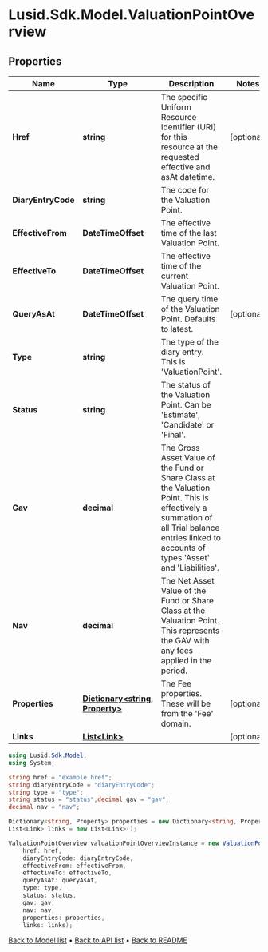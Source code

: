 # Lusid.Sdk.Model.ValuationPointOverview

## Properties

Name | Type | Description | Notes
------------ | ------------- | ------------- | -------------
**Href** | **string** | The specific Uniform Resource Identifier (URI) for this resource at the requested effective and asAt datetime. | [optional] 
**DiaryEntryCode** | **string** | The code for the Valuation Point. | 
**EffectiveFrom** | **DateTimeOffset** | The effective time of the last Valuation Point. | 
**EffectiveTo** | **DateTimeOffset** | The effective time of the current Valuation Point. | 
**QueryAsAt** | **DateTimeOffset** | The query time of the Valuation Point. Defaults to latest. | [optional] 
**Type** | **string** | The type of the diary entry. This is &#39;ValuationPoint&#39;. | 
**Status** | **string** | The status of the Valuation Point. Can be &#39;Estimate&#39;, &#39;Candidate&#39; or &#39;Final&#39;. | 
**Gav** | **decimal** | The Gross Asset Value of the Fund or Share Class at the Valuation Point. This is effectively a summation of all Trial balance entries linked to accounts of types &#39;Asset&#39; and &#39;Liabilities&#39;. | 
**Nav** | **decimal** | The Net Asset Value of the Fund or Share Class at the Valuation Point. This represents the GAV with any fees applied in the period. | 
**Properties** | [**Dictionary&lt;string, Property&gt;**](Property.md) | The Fee properties. These will be from the &#39;Fee&#39; domain. | [optional] 
**Links** | [**List&lt;Link&gt;**](Link.md) |  | [optional] 

```csharp
using Lusid.Sdk.Model;
using System;

string href = "example href";
string diaryEntryCode = "diaryEntryCode";
string type = "type";
string status = "status";decimal gav = "gav";
decimal nav = "nav";

Dictionary<string, Property> properties = new Dictionary<string, Property>();
List<Link> links = new List<Link>();

ValuationPointOverview valuationPointOverviewInstance = new ValuationPointOverview(
    href: href,
    diaryEntryCode: diaryEntryCode,
    effectiveFrom: effectiveFrom,
    effectiveTo: effectiveTo,
    queryAsAt: queryAsAt,
    type: type,
    status: status,
    gav: gav,
    nav: nav,
    properties: properties,
    links: links);
```

[Back to Model list](../README.md#documentation-for-models) &#8226; [Back to API list](../README.md#documentation-for-api-endpoints) &#8226; [Back to README](../README.md)
